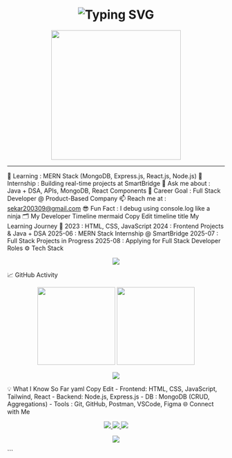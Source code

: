 <h1 align="center">
  <img src="https://readme-typing-svg.demolab.com?font=Fira+Code&duration=2500&pause=500&color=00F7FF&center=true&vCenter=true&width=435&lines=Hey+👋,+I'm+Sekar;Aspiring+Full+Stack+Developer;Code+Enthusiast;MERN+Stack+Intern" alt="Typing SVG" />
</h1>

<p align="center">
  <img src="https://media.giphy.com/media/qgQUggAC3Pfv687qPC/giphy.gif" width="300px" />
</p>

---
🌱 Learning      : MERN Stack (MongoDB, Express.js, React.js, Node.js)
🔭 Internship    : Building real-time projects at SmartBridge
💬 Ask me about  : Java + DSA, APIs, MongoDB, React Components
🎯 Career Goal   : Full Stack Developer @ Product-Based Company
📫 Reach me at   : sekar200309@gmail.com
😎 Fun Fact      : I debug using console.log like a ninja
🗂️ My Developer Timeline
mermaid
Copy
Edit
timeline
  title My Learning Journey 🚀
  2023 : HTML, CSS, JavaScript
  2024 : Frontend Projects & Java + DSA
  2025-06 : MERN Stack Internship @ SmartBridge
  2025-07 : Full Stack Projects in Progress
  2025-08 : Applying for Full Stack Developer Roles
⚙️ Tech Stack
<p align="center"> <img src="https://skillicons.dev/icons?i=html,css,js,react,nodejs,express,mongodb,java,git,github,tailwind,vscode,figma" /> </p>
📈 GitHub Activity
<p align="center"> <img src="https://github-readme-stats.vercel.app/api?username=sekar200309&show_icons=true&theme=tokyonight" height="180px"/> <img src="https://github-readme-streak-stats.herokuapp.com?user=sekar200309&theme=tokyonight" height="180px"/> </p> <p align="center"> <img src="https://github-readme-activity-graph.vercel.app/graph?username=sekar200309&theme=react-dark&area=true&hide_border=true" /> </p>
💡 What I Know So Far
yaml
Copy
Edit
- Frontend: HTML, CSS, JavaScript, Tailwind, React
- Backend: Node.js, Express.js
- DB      : MongoDB (CRUD, Aggregations)
- Tools   : Git, GitHub, Postman, VSCode, Figma
🌐 Connect with Me
<p align="center"> <a href="https://linkedin.com/in/sekar200309" target="_blank"> <img src="https://img.shields.io/badge/LinkedIn-0A66C2?style=for-the-badge&logo=linkedin&logoColor=white" /> </a> <a href="mailto:sekar200309@gmail.com"> <img src="https://img.shields.io/badge/Gmail-D14836?style=for-the-badge&logo=gmail&logoColor=white" /> </a> <a href="https://github.com/sekar200309" target="_blank"> <img src="https://img.shields.io/badge/GitHub-181717?style=for-the-badge&logo=github&logoColor=white" /> </a> </p>
<p align="center"> <img src="https://komarev.com/ghpvc/?username=sekar200309&label=Profile+Views&color=blueviolet&style=flat" /> </p> ```
